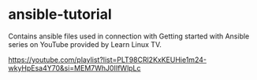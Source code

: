 # ansible-tutorial

Contains ansible files used in connection with Getting started with Ansible series on YouTube provided by Learn Linux TV.

https://youtube.com/playlist?list=PLT98CRl2KxKEUHie1m24-wkyHpEsa4Y70&si=MEM7WhJ0IIfWlpLc

